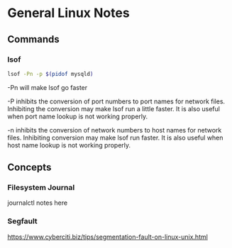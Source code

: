 # General Linux Notes

## Commands

### lsof

```bash
lsof -Pn -p $(pidof mysqld)
```

-Pn will make lsof go faster

-P inhibits the conversion of port numbers to port names for network files.  Inhibiting the conversion may make lsof run a little faster.  It is also useful when port name lookup is not working properly.

-n inhibits the conversion of network numbers to host names for network files.  Inhibiting conversion may make lsof run faster.  It is also useful when host name lookup is not working properly.
## Concepts

### Filesystem Journal

journalctl notes here

### Segfault

<https://www.cyberciti.biz/tips/segmentation-fault-on-linux-unix.html>
